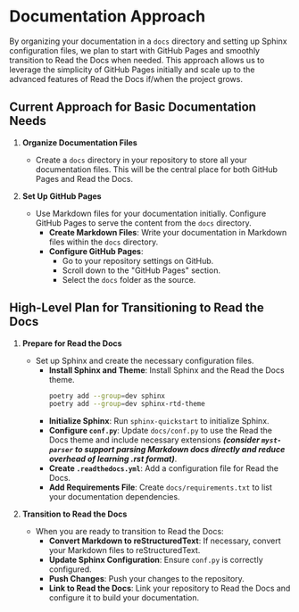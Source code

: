 # Documentation Approach

By organizing your documentation in a `docs` directory and setting up Sphinx configuration files, we plan to start with GitHub Pages and smoothly transition to Read the Docs when needed. This approach allows us to leverage the simplicity of GitHub Pages initially and scale up to the advanced features of Read the Docs if/when the project grows.

## Current Approach for Basic Documentation Needs

1. **Organize Documentation Files**

   - Create a `docs` directory in your repository to store all your documentation files. This will be the central place for both GitHub Pages and Read the Docs.

2. **Set Up GitHub Pages**
   - Use Markdown files for your documentation initially. Configure GitHub Pages to serve the content from the `docs` directory.
     - **Create Markdown Files**: Write your documentation in Markdown files within the `docs` directory.
     - **Configure GitHub Pages**:
       - Go to your repository settings on GitHub.
       - Scroll down to the "GitHub Pages" section.
       - Select the `docs` folder as the source.

## High-Level Plan for Transitioning to Read the Docs

1. **Prepare for Read the Docs**

   - Set up Sphinx and create the necessary configuration files.
     - **Install Sphinx and Theme**: Install Sphinx and the Read the Docs theme.
       ```bash
       poetry add --group=dev sphinx
       poetry add --group=dev sphinx-rtd-theme
       ```
     - **Initialize Sphinx**: Run `sphinx-quickstart` to initialize Sphinx.
     - **Configure `conf.py`**: Update `docs/conf.py` to use the Read the Docs theme and include necessary extensions **_(consider `myst-parser` to support parsing Markdown docs directly and reduce overhead of learning .rst format)_**.
     - **Create `.readthedocs.yml`**: Add a configuration file for Read the Docs.
     - **Add Requirements File**: Create `docs/requirements.txt` to list your documentation dependencies.

2. **Transition to Read the Docs**
   - When you are ready to transition to Read the Docs:
     - **Convert Markdown to reStructuredText**: If necessary, convert your Markdown files to reStructuredText.
     - **Update Sphinx Configuration**: Ensure `conf.py` is correctly configured.
     - **Push Changes**: Push your changes to the repository.
     - **Link to Read the Docs**: Link your repository to Read the Docs and configure it to build your documentation.
